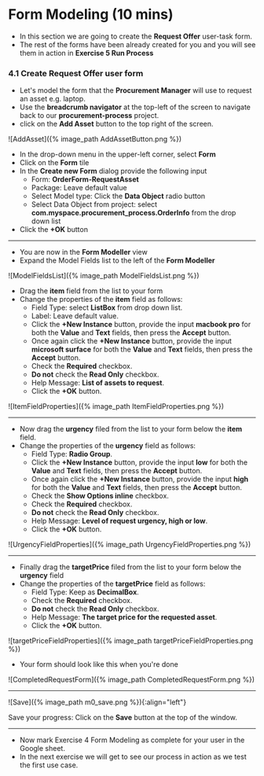 # Form Modeling (10 mins)

- In this section we are going to create the **Request Offer** user-task form.
- The rest of the forms have been already created for you and you will see them in action in **Exercise 5 Run Process**

### 4.1 Create Request Offer user form

- Let's model the form that the **Procurement Manager** will use to request an asset e.g. laptop.
- Use the **breadcrumb navigator** at the top-left of the screen to navigate back to our **procurement-process** project.
- click on the **Add Asset** button to the top right of the screen.

![AddAsset]({% image_path AddAssetButton.png %})

- In the drop-down menu in the upper-left corner, select **Form**
- Click on the **Form** tile
- In the **Create new Form** dialog provide the following input
  - Form: **OrderForm-RequestAsset**
  - Package: Leave default value
  - Select Model type: Click the **Data Object** radio button
  - Select Data Object from project: select **com.myspace.procurement_process.OrderInfo** from the drop down list
- Click the **+OK** button

---

- You are now in the **Form Modeller** view
- Expand the Model Fields list to the left of the **Form Modeller**

![ModelFieldsList]({% image_path ModelFieldsList.png %})

- Drag the **item** field from the list to your form
- Change the properties of the **item** field as follows:
  - Field Type: select **ListBox** from drop down list.
  - Label: Leave default value.
  - Click the **+New Instance** button, provide the input **macbook pro** for both the **Value** and **Text** fields, then press the **Accept** button.
  - Once again click the **+New Instance** button, provide the input **microsoft surface** for both the **Value** and **Text** fields, then press the **Accept** button.
  - Check the **Required** checkbox.
  - **Do not** check the **Read Only** checkbox.
  - Help Message: **List of assets to request**.
  - Click the **+OK** button.

![ItemFieldProperties]({% image_path ItemFieldProperties.png %})

---

- Now drag the **urgency** filed from the list to your form below the **item** field.
- Change the properties of the **urgency** field as follows:
  - Field Type: **Radio Group**.
  - Click the **+New Instance** button, provide the input **low** for both the **Value** and **Text** fields, then press the **Accept** button.
  - Once again click the **+New Instance** button, provide the input **high** for both the **Value** and **Text** fields, then press the **Accept** button.
  - Check the **Show Options inline** checkbox.
  - Check the **Required** checkbox.
  - **Do not** check the **Read Only** checkbox.
  - Help Message: **Level of request urgency, high or low**.
  - Click the **+OK** button.

![UrgencyFieldProperties]({% image_path UrgencyFieldProperties.png %})

---

- Finally drag the **targetPrice** filed from the list to your form below the **urgency** field
- Change the properties of the **targetPrice** field as follows:
  - Field Type: Keep as **DecimalBox**.
  - Check the **Required** checkbox.
  - **Do not** check the **Read Only** checkbox.
  - Help Message: **The target price for the requested asset**.
  - Click the **+OK** button.

![targetPriceFieldProperties]({% image_path targetPriceFieldProperties.png %})

- Your form should look like this when you're done

![CompletedRequestForm]({% image_path CompletedRequestForm.png %})

---

![Save]({% image_path m0_save.png %}){:align="left"}

Save your progress: Click on the **Save** button at the top of the window.

---

- Now mark Exercise 4 Form Modeling as complete for your user in the Google sheet.
- In the next exercise we will get to see our process in action as we test the first use case.

